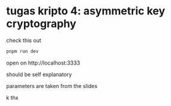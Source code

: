 # tugas kripto 4: asymmetric key cryptography

check this out

```bash
pnpm run dev
```

open on http://localhost:3333

should be self explanatory

parameters are taken from the slides

k thx
